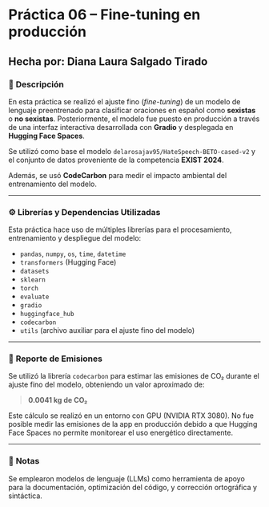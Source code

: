 # **Práctica 06** – Fine-tuning en producción  
## **Hecha por:** Diana Laura Salgado Tirado

### 🧠 **Descripción**
En esta práctica se realizó el ajuste fino (*fine-tuning*) de un modelo de lenguaje preentrenado para clasificar oraciones en español como **sexistas** o **no sexistas**. Posteriormente, el modelo fue puesto en producción a través de una interfaz interactiva desarrollada con **Gradio** y desplegada en **Hugging Face Spaces**.

Se utilizó como base el modelo `delarosajav95/HateSpeech-BETO-cased-v2` y el conjunto de datos proveniente de la competencia **EXIST 2024**. 

Además, se usó **CodeCarbon** para medir el impacto ambiental del entrenamiento del modelo.

---

### ⚙️ **Librerías y Dependencias Utilizadas**

Esta práctica hace uso de múltiples librerías para el procesamiento, entrenamiento y despliegue del modelo:

- `pandas`, `numpy`, `os`, `time`, `datetime`
- `transformers` (Hugging Face)
- `datasets`
- `sklearn`
- `torch`
- `evaluate`
- `gradio`
- `huggingface_hub`
- `codecarbon`
- `utils` (archivo auxiliar para el ajuste fino del modelo)

---

### 🌱 **Reporte de Emisiones**
Se utilizó la librería `codecarbon` para estimar las emisiones de CO₂ durante el ajuste fino del modelo, obteniendo un valor aproximado de:

> **0.0041 kg de CO₂**

Este cálculo se realizó en un entorno con GPU (NVIDIA RTX 3080). No fue posible medir las emisiones de la app en producción debido a que Hugging Face Spaces no permite monitorear el uso energético directamente.

---

### 📌 **Notas**
Se emplearon modelos de lenguaje (LLMs) como herramienta de apoyo para la documentación, optimización del código, y corrección ortográfica y sintáctica.

